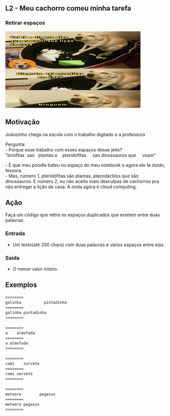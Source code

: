 ## L2 - Meu cachorro comeu minha tarefa
### Retirar espaços

![]( cover.jpg)

## Motivação

Joãozinho chega na escola com o trabalho digitado e a professora

Pergunta:  
\- Porque esse trabalho com esses espaços desse jeito?  
"briofitas  sao   plantas e    pteridofitas     sao dinossauros que     voam"

\- É que meu poodle bateu no espaço do meu notebook e agora ele tá doido, fessora.  
\- Mas, número 1, pteridófitas são plantas, pterodáctilos que são dinossauros. E número 2, eu não aceito mais desculpas de cachorros pra não entregar a lição de casa. A onda agora é cloud computing.

## Ação

Faça um código que retire os espaços duplicados que existem entre duas palavras.

### Entrada

*   Um texto(até 200 chars) com duas palavras e vários espaços entre elas.

### Saída

*   O menor valor inteiro.

## Exemplos

```
>>>>>>>>
galinha          pintadinha
========
galinha pintadinha
<<<<<<<<

>>>>>>>>
a    almofada
========
a almofada
<<<<<<<<

>>>>>>>>
comi    sorvete
========
comi sorvete
<<<<<<<<

>>>>>>>>
meteoro        pegasus
========
meteoro pegasus
<<<<<<<<
```

